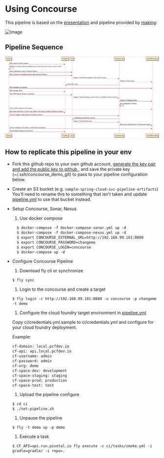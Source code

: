 # Using Concourse

This pipeline is based on the [presentation](http://www.slideshare.net/makingx/concourse-ci-meetup-demo) and pipeline provided by [making](https://github.com/making/concourse-ci-demo):

![image](https://qiita-image-store.s3.amazonaws.com/0/1852/a560e677-2ee9-398b-4548-b64d93b87a75.png)

## Pipeline Sequence

![image](/ci/images/sequence_diagram.png "Sequence Diagram")


## How to replicate this pipeline in your env

* Fork this github repo to your own github account, [ generate the key pair and add the public key to github ](https://help.github.com/articles/generating-ssh-keys), and save the private key (~/.ssh/concourse_demo_git)
to pass to your pipeline configuration below.

* Create an S3 bucket (e.g. `sample-spring-cloud-svc-pipeline-artifacts`)
You'll need to rename this to something that isn't taken and update [pipeline.yml](pipeline.yml) to use that bucket instead.

* Setup Concourse, Sonar, Nexus

  1. Use docker compose
  ```console
    $ docker-compose -f docker-compose-sonar.yml up -d
    $ docker-compose -f docker-compose-nexus.yml up -d
    $ export CONCOURSE_EXTERNAL_URL=http://192.168.99.101:8080
    $ export CONCOURSE_PASSWORD=changeme
    $ export CONCOURSE_LOGIN=concourse
    $ docker-compose up -d
  ```

* Configure Concourse Pipeline

  1. Download fly cli or synchronize
    ```console
    $ fly sync
    ```

  1. Login to the concourse and create a target
    ```console
    $ fly login -c http://192.168.99.101:8080 -u concourse -p changeme -t demo
    ```

  1. Configure the cloud foundry target environment in [pipeline.yml](pipeline.yml)

    Copy ci/credentials.yml.sample to ci/credentials.yml and configure for your cloud foundry deployment.

    Example:
    ```
    cf-domain: local.pcfdev.io
    cf-api: api.local.pcfdev.io
    cf-username: admin
    cf-password: admin
    cf-org: demo
    cf-space-dev: development
    cf-space-staging: staging
    cf-space-prod: production
    cf-space-test: test
    ```

  1. Upload the pipeline configure

    ```console
    $ cd ci
    $ ./set-pipeline.sh
    ```

  1. Unpause the pipeline

    ```console
    $ fly -t demo up -p demo
    ```

  1. Execute a task

    ```console
    $ CF_API=api.run.pivotal.io fly execute -c ci/tasks/smoke.yml -i gradle=gradle/ -i repo=.
    ```
